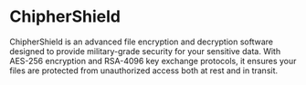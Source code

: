 # ChipherShield
‌ChipherShield‌ is an advanced file encryption and decryption software designed to provide military-grade security for your sensitive data. With AES-256 encryption and RSA-4096 key exchange protocols, it ensures your files are protected from unauthorized access both at rest and in transit.
